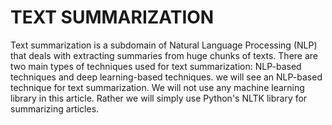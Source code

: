 # TEXT SUMMARIZATION

Text summarization is a subdomain of Natural Language Processing (NLP) that deals with extracting summaries from huge chunks of texts. There are two main types of techniques used for text summarization: NLP-based techniques and deep learning-based techniques. we will see an NLP-based technique for text summarization. We will not use any machine learning library in this article. Rather we will simply use Python's NLTK library for summarizing articles.
